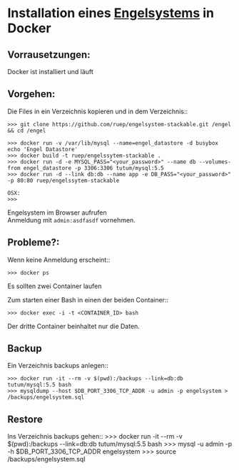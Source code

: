 # Installation eines [Engelsystems](https://github.com/engelsystem/engelsystem) in Docker

## Vorrausetzungen:

Docker ist installiert und läuft 

## Vorgehen:
Die Files in ein Verzeichnis kopieren und in dem Verzeichnis::

    >>> git clone https://github.com/ruep/engelsystem-stackable.git /engel && cd /engel

    >>> docker run -v /var/lib/mysql --name=engel_datastore -d busybox echo 'Engel Datastore'
    >>> docker build -t ruep/engelssytem-stackable .
    >>> docker run -d -e MYSQL_PASS="<your_password>" --name db --volumes-from engel_datastore -p 3306:3306 tutum/mysql:5.5
    >>> docker run -d --link db:db --name app -e DB_PASS="<your_password>" -p 80:80 ruep/engelssytem-stackable

    OSX: 
    >>> 

Engelsystem im Browser aufrufen  
Anmeldung mit `admin:asdfasdf` vornehmen. 

## Probleme?:

Wenn keine Anmeldung erscheint::

    >>> docker ps  
   
Es sollten zwei Container laufen 

Zum starten einer Bash in einen der beiden Container::

    >>> docker exec -i -t <CONTAINER_ID> bash

Der dritte Container beinhaltet nur die Daten.

## Backup 

Ein Verzeichnis backups anlegen::

    >>> docker run -it --rm -v $(pwd):/backups --link=db:db tutum/mysql:5.5 bash
    >>> mysqldump --host $DB_PORT_3306_TCP_ADDR -u admin -p engelsystem > /backups/engelsystem.sql

## Restore

Ins Verzeichnis backups gehen::
    >>> docker run -it --rm -v $(pwd):/backups --link=db:db tutum/mysql:5.5 bash
    >>> mysql -u admin -p -h $DB_PORT_3306_TCP_ADDR engelsystem
    >>> source /backups/engelsystem.sql
